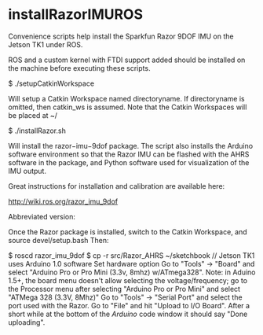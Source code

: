 # installRazorIMUROS

Convenience scripts help install the Sparkfun Razor 9DOF IMU on the Jetson TK1 under ROS.

ROS and a custom kernel with FTDI support added should be installed on the machine before executing these scripts.

$ ./setupCatkinWorkspace <directoryname>

Will setup a Catkin Workspace named directoryname. If directoryname is omitted, then catkin_ws is assumed.
Note that the Catkin Workspaces will be placed at ~/

$ ./installRazor.sh 

Will install the razor−imu−9dof package. The script also installs the Arduino software environment so that the Razor IMU can be flashed with the AHRS software in the package, and Python software used for visualization of the IMU output.

Great instructions for installation and calibration are available here:

http://wiki.ros.org/razor_imu_9dof

Abbreviated version:

Once the Razor package is installed, switch to the Catkin Workspace, and source devel/setup.bash
Then:

$ roscd razor_imu_9dof
$ cp -r src/Razor_AHRS ~/sketchbook    // Jetson TK1 uses Arduino 1.0 software
Set hardware option
Go to "Tools" → "Board" and select "Arduino Pro or Pro Mini (3.3v, 8mhz) w/ATmega328". Note: in Aduino 1.5+, the board menu doesn't allow selecting the voltage/frequency; go to the Processor menu after selecting "Arduino Pro or Pro Mini" and select "ATMega 328 (3.3V, 8Mhz)"
Go to "Tools" → "Serial Port" and select the port used with the Razor.
Go to "File" and hit "Upload to I/O Board". After a short while at the bottom of the *Arduino* code window it should say "Done uploading".



